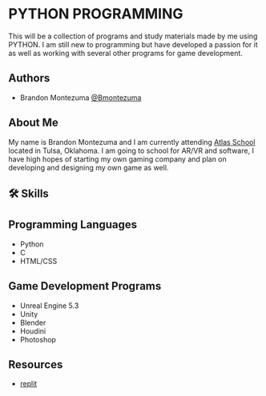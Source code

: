 

# PYTHON PROGRAMMING

This will be a collection of programs and study materials made by me using PYTHON. I am still new to programming but have developed a passion for it as well as working with several other programs for game development.



## Authors

- Brandon Montezuma [@Bmontezuma](https://github.com/Bmontezuma)





##  About Me
My name is Brandon Montezuma and I am currently attending [Atlas School](https://www.facebook.com/atlasschooltul/) located in Tulsa, Oklahoma. I am going to school for AR/VR and software, I have high hopes of starting my own gaming company and plan on developing and designing my own game as well.




## 🛠 Skills
## Programming Languages
- Python
- C
- HTML/CSS

## Game Development Programs
- Unreal Engine 5.3
- Unity
- Blender
- Houdini
- Photoshop

## Resources

- [replit](https://replit.com/@appbrewery/band-name-generator-end#main.py)


